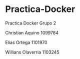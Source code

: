 # Practica-Docker
Practica Docker Grupo 2

Christian Aquino 1099784

Elias Ortega 1101970

Willians Olaverria 1103245

